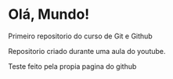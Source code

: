 # Olá, Mundo!
 Primeiro repositorio do curso de Git e Github

 Repositorio criado durante uma aula do youtube.

Teste feito pela propia pagina do github
